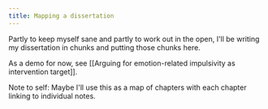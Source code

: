 ```yaml
---
title: Mapping a dissertation
---
```


Partly to keep myself sane and partly to work out in the open, I'll be writing my dissertation in chunks and putting those chunks here.

As a demo for now, see [[Arguing for emotion-related impulsivity as intervention target]].

Note to self: Maybe I'll use this as a map of chapters with each chapter linking to individual notes.